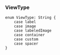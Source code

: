 ### ViewType
```
enum ViewType: String {
	case label
	case image
	case labeledImage
	case container
	case custom
	case spacer
}
```

